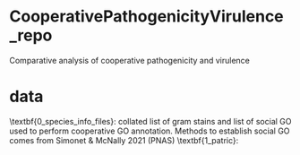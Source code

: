 # CooperativePathogenicityVirulence_repo
 Comparative analysis of cooperative pathogenicity and virulence
 
 # data
  
  \textbf{0_species_info_files}: collated list of gram stains and list of social GO used to perform cooperative GO annotation. Methods to establish social GO comes from Simonet & McNally 2021 (PNAS)
  \textbf{1_patric}: 

